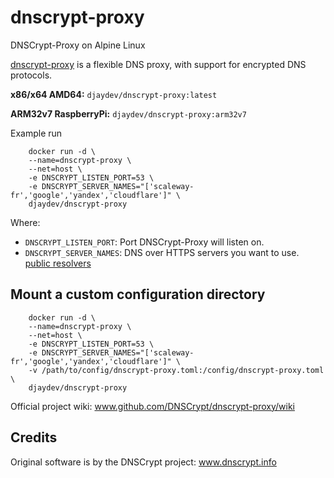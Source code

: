 # dnscrypt-proxy

DNSCrypt-Proxy on Alpine Linux

[dnscrypt-proxy](https://github.com/DNSCrypt/dnscrypt-proxy) is a flexible DNS proxy, with support for encrypted DNS protocols.

**x86/x64 AMD64:**
`djaydev/dnscrypt-proxy:latest`

**ARM32v7 RaspberryPi:**
`djaydev/dnscrypt-proxy:arm32v7`

Example run

```shell
    docker run -d \
    --name=dnscrypt-proxy \
    --net=host \
    -e DNSCRYPT_LISTEN_PORT=53 \
    -e DNSCRYPT_SERVER_NAMES="['scaleway-fr','google','yandex','cloudflare']" \
    djaydev/dnscrypt-proxy
```

Where:

- `DNSCRYPT_LISTEN_PORT`: Port DNSCrypt-Proxy will listen on.
- `DNSCRYPT_SERVER_NAMES`: DNS over HTTPS servers you want to use. [public resolvers](https://download.dnscrypt.info/dnscrypt-resolvers/v2/public-resolvers.md)

## Mount a custom configuration directory

```shell
    docker run -d \
    --name=dnscrypt-proxy \
    --net=host \
    -e DNSCRYPT_LISTEN_PORT=53 \
    -e DNSCRYPT_SERVER_NAMES="['scaleway-fr','google','yandex','cloudflare']" \
    -v /path/to/config/dnscrypt-proxy.toml:/config/dnscrypt-proxy.toml \
    djaydev/dnscrypt-proxy
```

Official project wiki: www.github.com/DNSCrypt/dnscrypt-proxy/wiki

## Credits

Original software is by the DNSCrypt project: www.dnscrypt.info
